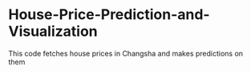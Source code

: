 # House-Price-Prediction-and-Visualization
This code fetches house prices in Changsha and makes predictions on them
